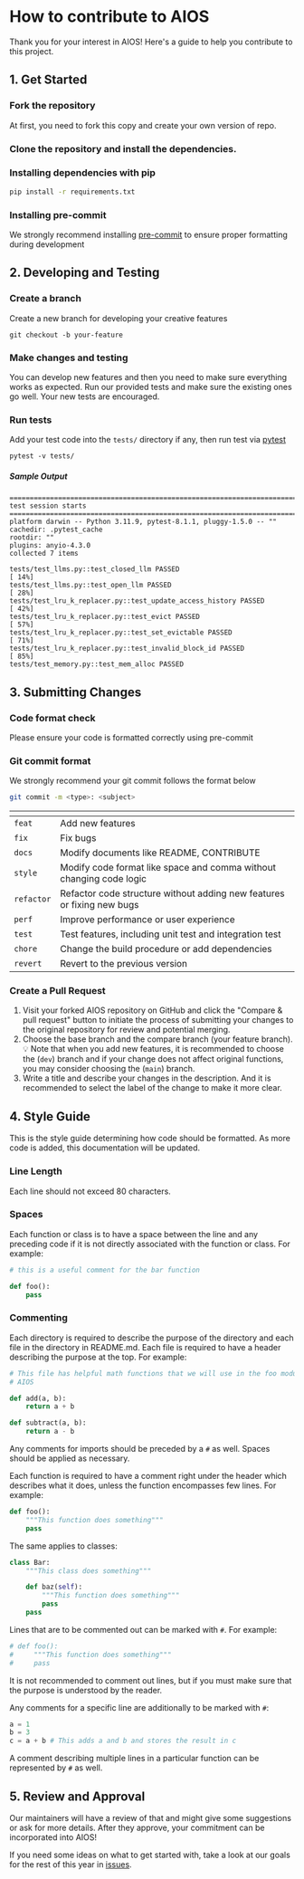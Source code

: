 # How to contribute to AIOS
Thank you for your interest in AIOS!
Here's a guide to help you contribute to this project.

## 1. Get Started
### Fork the repository

At first, you need to fork this copy and create your own version of repo.

### Clone the repository and install the dependencies.

### Installing dependencies with pip
```bash
pip install -r requirements.txt
```

### Installing pre-commit
We strongly recommend installing [pre-commit](https://pre-commit.com/) to ensure proper formatting during development

## 2. Developing and Testing
### Create a branch

Create a new branch for developing your creative features

```shell
git checkout -b your-feature
```

### Make changes and testing

You can develop new features and then you need to make sure everything works as expected. Run our provided tests and make sure the existing ones go well. Your new tests are encouraged.

### Run tests

Add your test code into the `tests/` directory if any, then run test via [pytest](https://docs.pytest.org/en/8.0.x/)
```
pytest -v tests/
```

##### Sample Output
```
============================================================================================================================= test session starts ==============================================================================================================================
platform darwin -- Python 3.11.9, pytest-8.1.1, pluggy-1.5.0 -- ""
cachedir: .pytest_cache
rootdir: ""
plugins: anyio-4.3.0
collected 7 items                                                                                                                                                                                                                                                              

tests/test_llms.py::test_closed_llm PASSED                                                                                                                                                                                                                               [ 14%]
tests/test_llms.py::test_open_llm PASSED                                                                                                                                                                                                                                 [ 28%]
tests/test_lru_k_replacer.py::test_update_access_history PASSED                                                                                                                                                                                                          [ 42%]
tests/test_lru_k_replacer.py::test_evict PASSED                                                                                                                                                                                                                          [ 57%]
tests/test_lru_k_replacer.py::test_set_evictable PASSED                                                                                                                                                                                                                  [ 71%]
tests/test_lru_k_replacer.py::test_invalid_block_id PASSED                                                                                                                                                                                                               [ 85%]
tests/test_memory.py::test_mem_alloc PASSED  
```

## 3. Submitting Changes

### Code format check
Please ensure your code is formatted correctly using pre-commit

### Git commit format
We strongly recommend your git commit follows the format below
```bash
git commit -m <type>: <subject>
```

| <type> | <subject>                                     |
|-------------|--------------------------------------------------|
| `feat`      | Add new features                                 |
| `fix`       | Fix bugs                                         |
| `docs`      | Modify documents like README, CONTRIBUTE         |
| `style`     | Modify code format like space and comma without changing code logic |
| `refactor`  | Refactor code structure without adding new features or fixing new bugs |
| `perf`      | Improve performance or user experience                              |
| `test`      | Test features, including unit test and integration test |
| `chore`     | Change the build procedure or add dependencies   |
| `revert`    | Revert to the previous version                   |

### Create a Pull Request

1. Visit your forked AIOS repository on GitHub and click the "Compare & pull request" button to initiate the process of submitting your changes to the original repository for review and potential merging.
2. Choose the base branch and the compare branch (your feature branch).💡 Note that when you add new features, it is recommended to choose the (`dev`) branch and if your change does not affect original functions, you may consider choosing the (`main`) branch.
3. Write a title and describe your changes in the description. And it is recommended to select the label of the change to make it more clear.


## 4. Style Guide

This is the style guide determining how code should be formatted. As more code is added, this documentation will be updated.

### Line Length

Each line should not exceed 80 characters.

### Spaces
Each function or class is to have a space between the line and any preceding code if it is not directly associated with the function or class. For example:
```py
# this is a useful comment for the bar function

def foo():
    pass
```


### Commenting 
Each directory is required to describe the purpose of the directory and each file in the directory in README.md. Each file is required to have a header describing the purpose at the top. For example:

```py
# This file has helpful math functions that we will use in the foo module in 
# AIOS

def add(a, b):
    return a + b

def subtract(a, b):
    return a - b
```

Any comments for imports should be preceded by a `#` as well. Spaces should be applied as necessary.

Each function is required to have a comment right under the header which describes what it does, unless the function encompasses few lines. For example:

```py
def foo():
    """This function does something"""
    pass
```

The same applies to classes:

```py
class Bar:
    """This class does something"""

    def baz(self):
        """This function does something"""
        pass
    pass
```

Lines that are to be commented out can be marked with `#`. For example: 

```py
# def foo():
#     """This function does something"""
#     pass
```

It is not recommended to comment out lines, but if you must make sure that the purpose is understood by the reader.

Any comments for a specific line are additionally to be marked with `#`:

```py
a = 1
b = 3
c = a + b # This adds a and b and stores the result in c
```

A comment describing multiple lines in a particular function can be represented by `#` as well.

## 5. Review and Approval
Our maintainers will have a review of that and might give some suggestions or ask for more details. After they approve, your commitment can be incorporated into AIOS!

If you need some ideas on what to get started with, take a look at our goals for the rest of this year in [issues](https://github.com/agiresearch/AIOS/issues).
